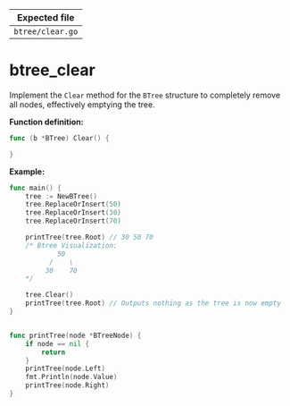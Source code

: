| Expected file    |
| ---------------- |
| `btree/clear.go` |

# btree_clear

Implement the `Clear` method for the `BTree` structure to completely remove all nodes, effectively emptying the tree.

**Function definition:**

```go
func (b *BTree) Clear() {

}
```

**Example:**

```go
func main() {
    tree := NewBTree()
    tree.ReplaceOrInsert(50)
    tree.ReplaceOrInsert(30)
    tree.ReplaceOrInsert(70)

    printTree(tree.Root) // 30 50 70
    /* Btree Visualization:
            50
          /    \
         30    70
    */

    tree.Clear()
    printTree(tree.Root) // Outputs nothing as the tree is now empty
}


func printTree(node *BTreeNode) {
    if node == nil {
        return
    }
    printTree(node.Left)
    fmt.Println(node.Value)
    printTree(node.Right)
}
```
